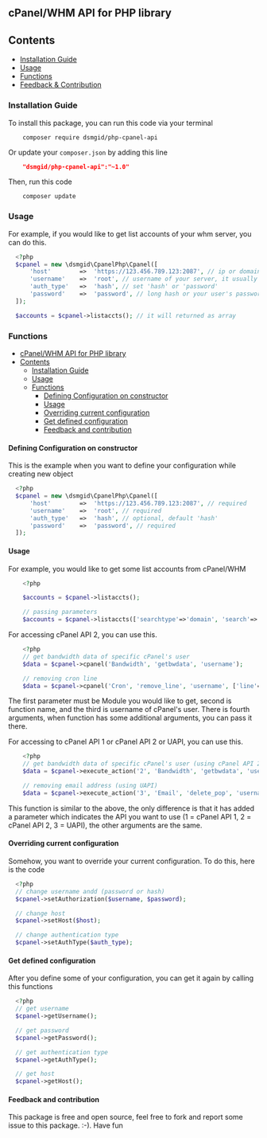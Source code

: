 ## cPanel/WHM API for PHP library

## Contents
- [Installation Guide](#installation-guide)
- [Usage](#usage)
- [Functions](#functions)
- [Feedback & Contribution](#feedback-&-contribution)

### Installation Guide

To install this package, you can run this code via your terminal
```shell
	composer require dsmgid/php-cpanel-api
```
Or update your `composer.json` by adding this line
```json
	"dsmgid/php-cpanel-api":"~1.0"
```

Then, run this code
```shell
	composer update
```

### Usage

For example, if you would like to get list accounts of your whm server, you can do this.

```php
  <?php
  $cpanel = new \dsmgid\CpanelPhp\Cpanel([
      'host'        =>  'https://123.456.789.123:2087', // ip or domain complete with its protocol and port
      'username'    =>  'root', // username of your server, it usually root.
      'auth_type'   =>  'hash', // set 'hash' or 'password'
      'password'    =>  'password', // long hash or your user's password
  ]);

  $accounts = $cpanel->listaccts(); // it will returned as array

```

### Functions

- [cPanel/WHM API for PHP library](#cpanelwhm-api-for-php-library)
- [Contents](#contents)
  - [Installation Guide](#installation-guide)
  - [Usage](#usage)
  - [Functions](#functions)
    - [Defining Configuration on constructor](#defining-configuration-on-constructor)
    - [Usage](#usage-1)
    - [Overriding current configuration](#overriding-current-configuration)
    - [Get defined configuration](#get-defined-configuration)
    - [Feedback and contribution](#feedback-and-contribution)

#### Defining Configuration on constructor
This is the example when you want to define your configuration while creating new object

```php
  <?php
  $cpanel = new \dsmgid\CpanelPhp\Cpanel([
      'host'        =>  'https://123.456.789.123:2087', // required
      'username'    =>  'root', // required
      'auth_type'   =>  'hash', // optional, default 'hash'
      'password'    =>  'password', // required
  ]);
```

#### Usage
For example, you would like to get some list accounts from cPanel/WHM
```php
	<?php

	$accounts = $cpanel->listaccts();

	// passing parameters
	$accounts = $cpanel->listaccts(['searchtype'=>'domain', 'search'=>'', 'exact', 'search'=>'helloworld.com']);
```

For accessing cPanel API 2, you can use this.

```php
	<?php
	// get bandwidth data of specific cPanel's user
	$data = $cpanel->cpanel('Bandwidth', 'getbwdata', 'username');

	// removing cron line
	$data = $cpanel->cpanel('Cron', 'remove_line', 'username', ['line'=>1]);
```

The first parameter must be Module you would like to get, second is function name, and the third is username of cPanel's user. There is fourth arguments, when function has some additional arguments, you can pass it there.

For accessing to cPanel API 1 or cPanel API 2 or UAPI, you can use this.

```php
	<?php
	// get bandwidth data of specific cPanel's user (using cPanel API 2)
	$data = $cpanel->execute_action('2', 'Bandwidth', 'getbwdata', 'username');

	// removing email address (using UAPI)
	$data = $cpanel->execute_action('3', 'Email', 'delete_pop', 'username', ['email'=>'peter@griffin.com']);
```

This function is similar to the above, the only difference is that it has added a parameter which indicates the API you want to use (1 = cPanel API 1, 2 = cPanel API 2, 3 = UAPI), the other arguments are the same.

#### Overriding current configuration
Somehow, you want to override your current configuration. To do this, here is the code

```php
  <?php
  // change username andd (password or hash)
  $cpanel->setAuthorization($username, $password);

  // change host
  $cpanel->setHost($host);

  // change authentication type
  $cpanel->setAuthType($auth_type);
```

#### Get defined configuration
After you define some of your configuration, you can get it again by calling this functions

```php
  <?php
  // get username
  $cpanel->getUsername();

  // get password
  $cpanel->getPassword();

  // get authentication type
  $cpanel->getAuthType();

  // get host
  $cpanel->getHost();
```

#### Feedback and contribution

This package is free and open source, feel free to fork and report some issue to this package. :-). Have fun
